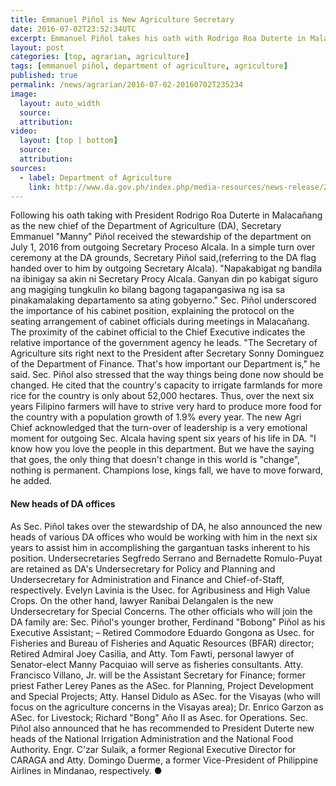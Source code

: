 ```yaml
---
title: Emmanuel Piñol is New Agriculture Secretary
date: 2016-07-02T23:52:34UTC
excerpt: Emmanuel Piñol takes his oath with Rodrigo Roa Duterte in Malacañang as the new chief of the Department of Agriculture on 1 July 2016.
layout: post
categories: [top, agrarian, agriculture]
tags: [emmanuel piñol, department of agriculture, agriculture]
published: true
permalink: /news/agrarian/2016-07-02-20160702T235234
image:
  layout: auto_width
  source: 
  attribution: 
video:
  layout: [top | bottom]
  source: 
  attribution: 
sources:
  - label: Department of Agriculture
    link: http://www.da.gov.ph/index.php/media-resources/news-release/2016-news-release/7907-sec-pinol-takes-over-agri-dept-announces-new-heads-of-da-offices
---
```


Following his oath taking with President Rodrigo Roa Duterte in Malacañang as the new chief of the Department of Agriculture (DA), Secretary Emmanuel "Manny" Piñol received the stewardship of the department on July 1, 2016 from outgoing Secretary Proceso Alcala.
In a simple turn over ceremony at the DA grounds, Secretary Piñol said,(referring to the DA flag handed over to him by outgoing Secretary Alcala). "Napakabigat ng bandila na ibinigay sa akin ni Secretary Procy Alcala. Ganyan din po kabigat siguro ang magiging tungkulin ko bilang bagong tagapangasiwa ng isa sa pinakamalaking departamento sa ating gobyerno."
Sec. Piñol underscored the importance of his cabinet position, explaining the protocol on the seating arrangement of cabinet officials during meetings in Malacañang. The proximity of the cabinet official to the Chief Executive indicates the relative importance of the government agency he leads.
"The Secretary of Agriculture sits right next to the President after Secretary Sonny Dominguez of the Department of Finance. That's how important our Department is," he said.
Sec. Piñol also stressed that the way things being done now should be changed. He cited that the country's capacity to irrigate farmlands for more rice for the country is only about 52,000 hectares. Thus, over the next six years Filipino farmers will have to strive very hard to produce more food for the country with a population growth of 1.9% every year.
The new Agri Chief acknowledged that the turn-over of leadership is a very emotional moment for outgoing Sec. Alcala having spent six years of his life in DA.
"I know how you love the people in this department. But we have the saying that goes, the only thing that doesn't change in this world is "change", nothing is permanent. Champions lose, kings fall, we have to move forward, he added.

#### New heads of DA offices

As Sec. Piñol takes over the stewardship of DA, he also announced the new heads of various DA offices who would be working with him in the next six years to assist him in accomplishing the gargantuan tasks inherent to his position.
Undersecretaries Segfredo Serrano and Bernadette Romulo-Puyat are retained as DA's Undersecretary for Policy and Planning and Undersecretary for Administration and Finance and Chief-of-Staff, respectively.
Evelyn Lavinia is the Usec. for Agribusiness and High Value Crops. On the other hand, lawyer Ranibai Delangalen is the new Undersecretary for Special Concerns.
The other officials who will join the DA family are: Sec. Piñol's younger brother, Ferdinand "Bobong" Piñol as his Executive Assistant; &ndash; Retired Commodore Eduardo Gongona as Usec. for Fisheries and Bureau of Fisheries and Aquatic Resources (BFAR) director; Retired Admiral Joey Casilia, and Atty. Tom Fawti, personal lawyer of Senator-elect Manny Pacquiao will serve as fisheries consultants.
Atty. Francisco Villano, Jr. will be the Assistant Secretary for Finance; former priest Father Lerey Panes as the ASec. for Planning, Project Development and Special Projects; Atty. Hansel Didulo as ASec. for the Visayas (who will focus on the agriculture concerns in the Visayas area); Dr. Enrico Garzon as ASec. for Livestock; Richard "Bong" Año II as Asec. for Operations.
Sec. Piñol also announced that he has recommended to President Duterte new heads of the National Irrigation Administration and the National Food Authority. Engr. C'zar Sulaik, a former Regional Executive Director for CARAGA and Atty. Domingo Duerme, a former Vice-President of Philippine Airlines in Mindanao, respectively. 
&#x25cf;
